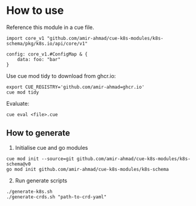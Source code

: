 # How to use

Reference this module in a cue file.

```
import core_v1 "github.com/amir-ahmad/cue-k8s-modules/k8s-schema/pkg/k8s.io/api/core/v1"

config: core_v1.#ConfigMap & {
    data: foo: "bar"
}
```

Use cue mod tidy to download from ghcr.io:

```
export CUE_REGISTRY='github.com/amir-ahmad=ghcr.io'
cue mod tidy
```

Evaluate:

```
cue eval <file>.cue
```

## How to generate

1. Initialise cue and go modules

```
cue mod init --source=git github.com/amir-ahmad/cue-k8s-modules/k8s-schema@v0
go mod init github.com/amir-ahmad/cue-k8s-modules/k8s-schema
```

2. Run generate scripts

```
./generate-k8s.sh
./generate-crds.sh "path-to-crd-yaml"
```
